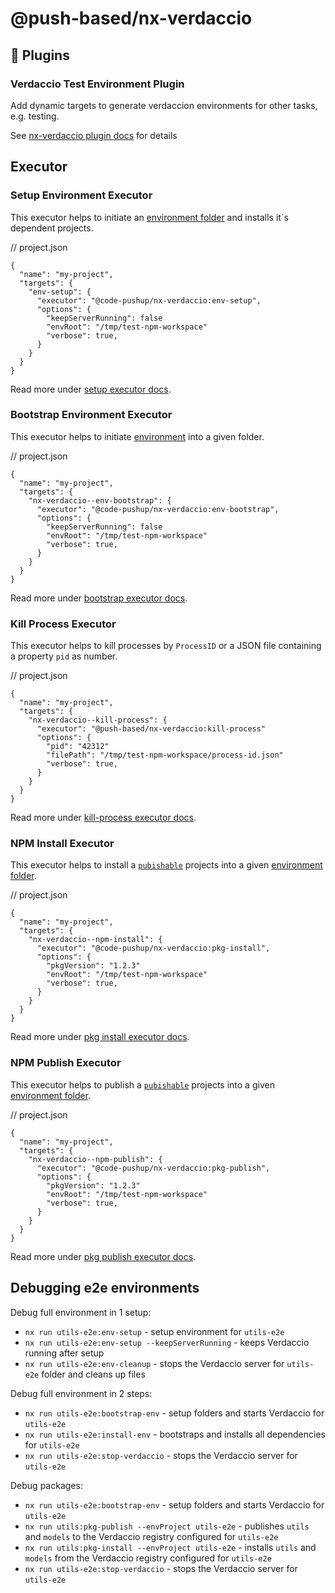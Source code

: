 # @push-based/nx-verdaccio

## 🔌 Plugins

### Verdaccio Test Environment Plugin

Add dynamic targets to generate verdaccion environments for other tasks, e.g. testing.

See [nx-verdaccio plugin docs](./src/plugin/README.md) for details

## Executor

### Setup Environment Executor

This executor helps to initiate an [environment folder](../../../../../README.md#-environment-folders-to-isolate-files-during-e2e-tests) and installs it`s dependent projects.

// project.json

```jsonc
{
  "name": "my-project",
  "targets": {
    "env-setup": {
      "executor": "@code-pushup/nx-verdaccio:env-setup",
      "options": {
        "keepServerRunning": false
        "envRoot": "/tmp/test-npm-workspace"
        "verbose": true,
      }
    }
  }
}
```

Read more under [setup executor docs](./projects/nx-verdaccio/src/executors/setup/README.md).

### Bootstrap Environment Executor

This executor helps to initiate [environment](../../../../../README.md#-environment-folders-to-isolate-files-during-e2e-tests) into a given folder.

// project.json

```jsonc
{
  "name": "my-project",
  "targets": {
    "nx-verdaccio--env-bootstrap": {
      "executor": "@code-pushup/nx-verdaccio:env-bootstrap",
      "options": {
        "keepServerRunning": false
        "envRoot": "/tmp/test-npm-workspace"
        "verbose": true,
      }
    }
  }
}
```

Read more under [bootstrap executor docs](./projects/nx-verdaccio/src/executors/bootstrap/README.md).

### Kill Process Executor

This executor helps to kill processes by `ProcessID` or a JSON file containing a property `pid` as number.

// project.json

```jsonc
{
  "name": "my-project",
  "targets": {
    "nx-verdaccio--kill-process": {
      "executor": "@push-based/nx-verdaccio:kill-process"
      "options": {
        "pid": "42312"
        "filePath": "/tmp/test-npm-workspace/process-id.json"
        "verbose": true,
      }
    }
  }
}
```

Read more under [kill-process executor docs](./projects/nx-verdaccio/src/executors/kill-process/README.md).

### NPM Install Executor

This executor helps to install a [`pubishable`](../../../../../README.md#fine-grained-selection-of-publishable-projects) projects into a given [environment folder](../../../../../README.md#-environment-folders-to-isolate-files-during-e2e-tests).

// project.json

```jsonc
{
  "name": "my-project",
  "targets": {
    "nx-verdaccio--npm-install": {
      "executor": "@code-pushup/nx-verdaccio:pkg-install",
      "options": {
        "pkgVersion": "1.2.3"
        "envRoot": "/tmp/test-npm-workspace"
        "verbose": true,
      }
    }
  }
}
```

Read more under [pkg install executor docs](./projects/nx-verdaccio/src/executors/npm-install/README.md).

### NPM Publish Executor

This executor helps to publish a [`pubishable`](../../../../../README.md#fine-grained-selection-of-publishable-projects) projects into a given [environment folder](../../../../../README.md#-environment-folders-to-isolate-files-during-e2e-tests).

// project.json

```jsonc
{
  "name": "my-project",
  "targets": {
    "nx-verdaccio--npm-publish": {
      "executor": "@code-pushup/nx-verdaccio:pkg-publish",
      "options": {
        "pkgVersion": "1.2.3"
        "envRoot": "/tmp/test-npm-workspace"
        "verbose": true,
      }
    }
  }
}
```

Read more under [pkg publish executor docs](./projects/nx-verdaccio/src/executors/npm-publish/README.md).

## Debugging e2e environments

Debug full environment in 1 setup:

- `nx run utils-e2e:env-setup` - setup environment for `utils-e2e`
- `nx run utils-e2e:env-setup --keepServerRunning` - keeps Verdaccio running after setup
- `nx run utils-e2e:env-cleanup` - stops the Verdaccio server for `utils-e2e` folder and cleans up files

Debug full environment in 2 steps:

- `nx run utils-e2e:bootstrap-env` - setup folders and starts Verdaccio for `utils-e2e`
- `nx run utils-e2e:install-env` - bootstraps and installs all dependencies for `utils-e2e`
- `nx run utils-e2e:stop-verdaccio` - stops the Verdaccio server for `utils-e2e`

Debug packages:

- `nx run utils-e2e:bootstrap-env` - setup folders and starts Verdaccio for `utils-e2e`
- `nx run utils:pkg-publish --envProject utils-e2e` - publishes `utils` and `models` to the Verdaccio registry configured for `utils-e2e`
- `nx run utils:pkg-install --envProject utils-e2e` - installs `utils` and `models` from the Verdaccio registry configured for `utils-e2e`
- `nx run utils-e2e:stop-verdaccio` - stops the Verdaccio server for `utils-e2e`
